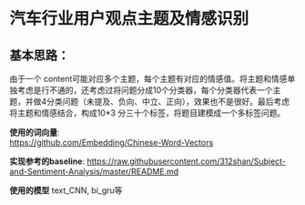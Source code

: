# 汽车行业用户观点主题及情感识别
## 基本思路：  
由于一个 content可能对应多个主题，每个主题有对应的情感值。将主题和情感单独考虑是行不通的，还考虑过将问题分成10个分类器，每个分类器代表一个主题，并做4分类问题（未提及、负向、中立、正向），效果也不是很好。最后考虑将主题和情感结合，构成10*3 分三十个标签，将题目建模成一个多标签问题。

**使用的词向量**:  
https://github.com/Embedding/Chinese-Word-Vectors

**实现参考的baseline**: 
https://raw.githubusercontent.com/312shan/Subject-and-Sentiment-Analysis/master/README.md

**使用的模型**
text_CNN, bi_gru等
